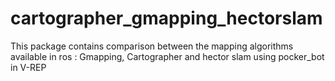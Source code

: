 # cartographer_gmapping_hectorslam
This package contains comparison between the mapping algorithms available in ros : Gmapping, Cartographer and hector slam using pocker_bot in V-REP
